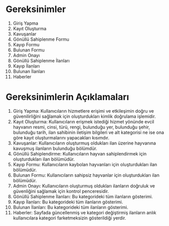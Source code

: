 # Gereksinimler
1. Giriş Yapma
2. Kayıt Oluşturma
3. Kavuşanlar
4. Gönüllü Sahiplenme Formu
5. Kayıp Formu
6. Bulunan Formu
7. Admin Onayı
8. Gönüllü Sahiplenme İlanları
9. Kayıp İlanları
10. Bulunan İlanları
11. Haberler

# Gereksinimlerin Açıklamaları
1. Giriş Yapma: Kullanıcıların hizmetlere erişimi ve etkileşimin doğru ve güvenilirliğini sağlamak için oluşturdukları kimlik doğrulama işlemidir. 
2. Kayıt Oluşturma: Kullanıcıların erişmek istediği hizmet yönünde evcil hayvanın resmi, cinsi, türü, rengi, bulunduğu yer, bulunduğu şehir, bulunduğu tarih, ilan sahibinin iletişim bilgileri ve alt kategorisi ne ise ona göre kayıt oluşturmalarını yapacakları kısımdır.
3. Kavuşanlar: Kullanıcıların oluşturmuş oldukları ilan üzerine hayvanına kavuşmuş ilanların bulunduğu bölümdür.
4. Gönüllü Sahiplendirme: Kullanıcıların hayvan sahiplendirmek için oluşturdukları ilan bölümüdür.
5. Kayıp Formu: Kullanıcıların kaybolan hayvanları için oluşturdukları ilan bölümüdür.
6. Bulunan Formu: Kullanıcıların sahipsiz hayvanlar için oluşturdukları ilan bölümüdür.
7. Admin Onayı: Kullanıcıların oluşturmuş oldukları ilanların doğruluk ve güvenliğini sağlamak için kontrol penceresidir.
8. Gönüllü Sahiplenme İlanları: Bu kategorideki tüm ilanların gösterimi.
9. Kayıp İlanları: Bu kategorideki tüm ilanların gösterimi.
10. Bulunan İlanları: Bu kategorideki tüm ilanların gösterimi.
11. Haberler: Sayfada güncellenmiş ve kategori değiştirmiş ilanların anlık kullanıcılara kategori farketmeksizin gösterildiği yerdir.

